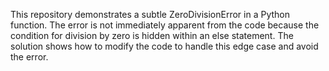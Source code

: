 This repository demonstrates a subtle ZeroDivisionError in a Python function. The error is not immediately apparent from the code because the condition for division by zero is hidden within an else statement. The solution shows how to modify the code to handle this edge case and avoid the error.